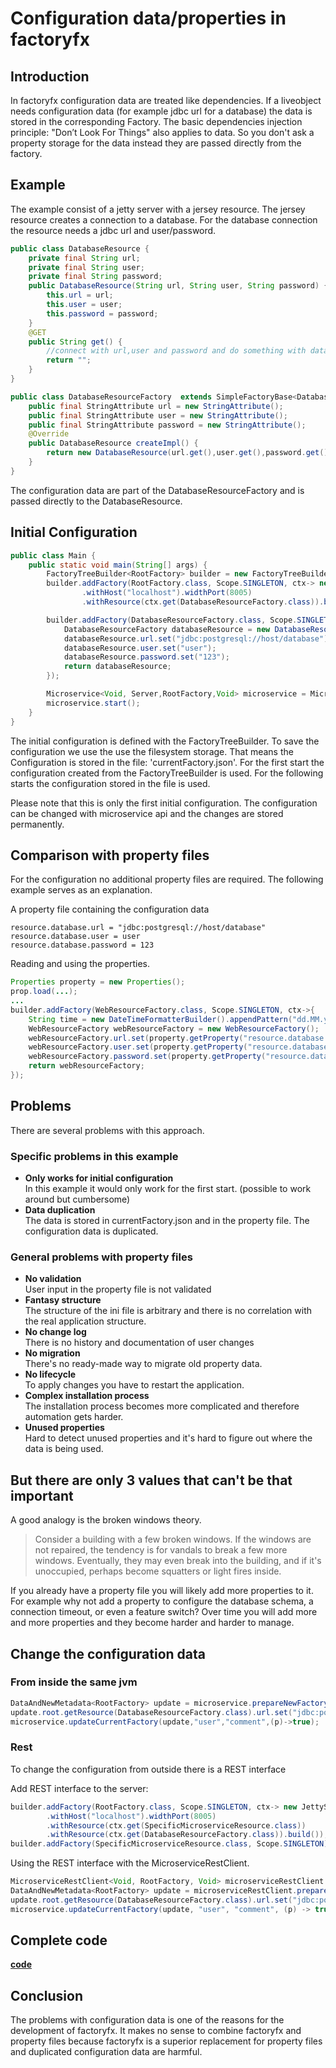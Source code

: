 # Configuration data/properties in factoryfx

## Introduction
In factoryfx configuration data are treated like dependencies.
If a liveobject needs configuration data (for example jdbc url for a database) the data is stored in the corresponding Factory.
The basic dependencies injection principle: "Don’t Look For Things" also applies to data. So you don't ask a property storage for the data instead they are passed directly from the factory.

## Example
The example consist of a jetty server with a jersey resource. The jersey resource creates a connection to a database.
For the database connection the resource needs a jdbc url and user/password.

```java
public class DatabaseResource {
    private final String url;
    private final String user;
    private final String password;
    public DatabaseResource(String url, String user, String password) {
        this.url = url;
        this.user = user;
        this.password = password;
    }
    @GET
    public String get() {
        //connect with url,user and password and do something with database
        return "";
    }
}

public class DatabaseResourceFactory  extends SimpleFactoryBase<DatabaseResource,Void, RootFactory> {
    public final StringAttribute url = new StringAttribute();
    public final StringAttribute user = new StringAttribute();
    public final StringAttribute password = new StringAttribute();
    @Override
    public DatabaseResource createImpl() {
        return new DatabaseResource(url.get(),user.get(),password.get());
    }
}
```
The configuration data are part of the DatabaseResourceFactory and is passed directly to the DatabaseResource.

## Initial Configuration 
```java
public class Main {
    public static void main(String[] args) {
        FactoryTreeBuilder<RootFactory> builder = new FactoryTreeBuilder<>(RootFactory.class);
        builder.addFactory(RootFactory.class, Scope.SINGLETON, ctx-> new JettyServerBuilder<>(new RootFactory())
                .withHost("localhost").widthPort(8005)
                .withResource(ctx.get(DatabaseResourceFactory.class)).build());

        builder.addFactory(DatabaseResourceFactory.class, Scope.SINGLETON, ctx->{
            DatabaseResourceFactory databaseResource = new DatabaseResourceFactory();
            databaseResource.url.set("jdbc:postgresql://host/database");
            databaseResource.user.set("user");
            databaseResource.password.set("123");
            return databaseResource;
        });

        Microservice<Void, Server,RootFactory,Void> microservice = MicroserviceBuilder.buildFilesystemMicroservice(builder.buildTree(),Paths.get("./"));
        microservice.start();
    }
}
```
The initial configuration is defined with the FactoryTreeBuilder. 
To save the configuration we use the use the filesystem storage. That means the Configuration is stored in the file: 'currentFactory.json'.
For the first start the configuration created from the FactoryTreeBuilder is used. For the following starts the configuration stored in the file is used.

Please note that this is only the first initial configuration. The configuration can be changed with microservice api and the changes are stored permanently.

## Comparison with property files
For the configuration no additional property files are required. The following example serves as an explanation.

A property file containing the configuration data
```
resource.database.url = "jdbc:postgresql://host/database"
resource.database.user = user
resource.database.password = 123
```
Reading and using the properties.
```java
Properties property = new Properties();
prop.load(...);
...
builder.addFactory(WebResourceFactory.class, Scope.SINGLETON, ctx->{
    String time = new DateTimeFormatterBuilder().appendPattern("dd.MM.yyyy HH:mm:ss.SSS").toFormatter().format(LocalDateTime.now());
    WebResourceFactory webResourceFactory = new WebResourceFactory();
    webResourceFactory.url.set(property.getProperty("resource.database.url"));
    webResourceFactory.user.set(property.getProperty("resource.database.user"));
    webResourceFactory.password.set(property.getProperty("resource.database.password"));
    return webResourceFactory;
});
```

## Problems
There are several problems with this approach.
### Specific problems in this example
* **Only works for initial configuration**<br>
In this example it would only work for the first start. (possible to work around but cumbersome)
* **Data duplication**<br>
The data is stored in currentFactory.json and in the property file.
The configuration data is duplicated.

### General problems with property files
* **No validation**<br>
User input in the property file is not validated
* **Fantasy structure**<br>
The structure of the ini file is arbitrary and there is no correlation with the real application structure.
* **No change log**<br>
There is no history and documentation of user changes
* **No migration**<br>
There's no ready-made way to migrate old property data.
* **No lifecycle**<br>
To apply changes you have to restart the application.
* **Complex installation process**<br>
The installation process becomes more complicated and therefore automation gets harder.
* **Unused properties**<br>
Hard to detect unused properties and it's hard to figure out where the data is being used.

## But there are only 3 values that can't be that important
A good analogy  is the broken windows theory.
> Consider a building with a few broken windows. If the windows are not repaired, the tendency is for vandals to break a few more windows. Eventually, they may even break into the building, and if it's unoccupied, perhaps become squatters or light fires inside. 

If you already have a property file you will likely add more properties to it. For example why not add a property to configure the database schema, a connection timeout, or even a feature switch? Over time you will add more and more properties and they become harder and harder to manage.


## Change the configuration data
### From inside the same jvm
```java
DataAndNewMetadata<RootFactory> update = microservice.prepareNewFactory();
update.root.getResource(DatabaseResourceFactory.class).url.set("jdbc:postgresql://host/databasenew");
microservice.updateCurrentFactory(update,"user","comment",(p)->true);
```
### Rest
To change the configuration from outside there is a REST interface

Add REST interface to the server:
```java
builder.addFactory(RootFactory.class, Scope.SINGLETON, ctx-> new JettyServerBuilder<>(new RootFactory())
        .withHost("localhost").widthPort(8005)
        .withResource(ctx.get(SpecificMicroserviceResource.class))
        .withResource(ctx.get(DatabaseResourceFactory.class)).build());
builder.addFactory(SpecificMicroserviceResource.class, Scope.SINGLETON);
```
Using the REST interface with the MicroserviceRestClient.
```java
MicroserviceRestClient<Void, RootFactory, Void> microserviceRestClient = MicroserviceRestClientBuilder.build("localhost", 8005, "", "", RootFactory.class);
DataAndNewMetadata<RootFactory> update = microserviceRestClient.prepareNewFactory();
update.root.getResource(DatabaseResourceFactory.class).url.set("jdbc:postgresql://host/databasenew");
microservice.updateCurrentFactory(update, "user", "comment", (p) -> true);
```

## Complete code
[**code**](https://github.com/factoryfx/factoryfx/tree/master/docu/src/main/java/io/github/factoryfx/docu/configurationdata)

## Conclusion
The problems with configuration data is one of the reasons for the development of factoryfx.
It makes no sense to combine factoryfx and property files because factoryfx is a superior replacement for property files and duplicated configuration data are harmful.



